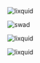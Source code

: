 ![lixquid](http://i.imgur.com/GKw8XWa.png)

![swad](https://cdn.discordapp.com/attachments/152162730244177920/257144342945333249/image.png)

![lixquid](http://i.imgur.com/ZNo2TCA.png)

![lixquid](http://i.imgur.com/ga8TeVz.png)
